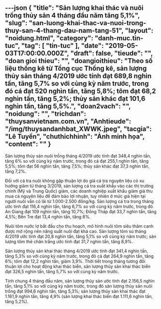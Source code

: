 ---json
{
    "title": "Sản lượng khai thác và nuôi trồng thủy sản 4 tháng đầu năm tăng 5,1%",
    "slug": "san-luong-khai-thac-va-nuoi-trong-thuy-san-4-thang-dau-nam-tang-51",
    "layout": "noidung.html",
    "category": "danh-muc.tin-tuc",
    "tag": [
        "tin-tuc"
    ],
    "date": "2019-05-03T17:00:00.000Z",
    "draft": false,
    "tieude": "",
    "doan gioi thieu": "",
    "doangioithieu": "Theo số liệu thống kê từ Tổng cục Thống kê, sản lượng thủy sản tháng 4/2019 ước tính đạt 689,8 nghìn tấn, tăng 5,7% so với cùng kỳ năm trước, trong đó cá đạt 520 nghìn tấn, tăng 5,8%; tôm đạt 68,2 nghìn tấn, tăng 5,2%; thủy sản khác đạt 101,6 nghìn tấn, tăng 5,5%.",
    "doan2vach": "",
    "noidung": "",
    "trichdan": "thuysanvietnam.com.vn",
    "Anhtieude": "/img/thuysandanhbat_XWWK.jpeg",
    "tacgia": "Lê Tuyến",
    "chuthichhinh": "Ảnh minh họa",
    "__content__": ""
}
---
<p>Sản lượng thủy sản&nbsp;nu&ocirc;i trồng&nbsp;th&aacute;ng 4/2019 ước t&iacute;nh đạt 348,4 ngh&igrave;n tấn, tăng 6% so với c&ugrave;ng kỳ năm trước, trong đ&oacute; c&aacute; đạt 255,1 ngh&igrave;n tấn, tăng 5,5%; t&ocirc;m đạt 56 ngh&igrave;n tấn, tăng 7,5%; thủy sản kh&aacute;c đạt 37,3 ngh&igrave;n tấn, tăng 7,2%.</p>

<p>Đối với&nbsp;c&aacute; tra&nbsp;nu&ocirc;i kh&ocirc;ng gặp thuận lợi do gi&aacute; c&aacute; tra nguy&ecirc;n liệu c&oacute; xu hướng giảm từ th&aacute;ng 3/2019, sản lượng c&aacute; tra xuất khẩu v&agrave;o c&aacute;c thị trường ch&iacute;nh (Mỹ v&agrave; Trung Quốc) giảm, c&aacute;c doanh nghiệp xuất khẩu giảm gi&aacute; thu mua c&aacute; nguy&ecirc;n liệu để đảm bảo lợi nhuận, tuy nhi&ecirc;n ở mức gi&aacute; hiện tại người nu&ocirc;i vẫn c&oacute; l&atilde;i từ 1.000-2.500 đồng/kg. Sản lượng c&aacute; tra trong th&aacute;ng ước t&iacute;nh đạt 116,4 ngh&igrave;n tấn, tăng 6,7% so với c&ugrave;ng kỳ năm trước, trong đ&oacute; An Giang đạt 109 ngh&igrave;n tấn, tăng 10,7%; Đồng Th&aacute;p đạt 33,7 ngh&igrave;n tấn, tăng 4,5%; Bến Tre đạt 13,4 ngh&igrave;n tấn, tăng 8%.</p>

<p>Nu&ocirc;i&nbsp;t&ocirc;m&nbsp;nước lợ bắt đầu cho thu hoạch, m&ocirc; h&igrave;nh nu&ocirc;i t&ocirc;m si&ecirc;u th&acirc;m canh được mở rộng n&ecirc;n năng suất nu&ocirc;i đạt kh&aacute; cao. Sản lượng t&ocirc;m s&uacute; th&aacute;ng 4/2019 ước t&iacute;nh đạt 20,8 ngh&igrave;n tấn, tăng 5,1% so với c&ugrave;ng kỳ năm trước; sản lượng t&ocirc;m thẻ ch&acirc;n trắng ước t&iacute;nh đạt 31,7 ngh&igrave;n tấn, tăng 8,9%.</p>

<p>Sản lượng thủy sản&nbsp;khai th&aacute;c&nbsp;th&aacute;ng 4/2019 ước t&iacute;nh đạt 341,4 ngh&igrave;n tấn, tăng 5,3% so với c&ugrave;ng kỳ năm trước, trong đ&oacute; c&aacute; đạt 264,9 ngh&igrave;n tấn, tăng 6%; t&ocirc;m đạt 12,2 ngh&igrave;n tấn, giảm 3,9%. Thời tiết trong th&aacute;ng tương đối thuận lợi cho hoạt động khai th&aacute;c biển, sản lượng thủy sản khai th&aacute;c biển đạt 326,5 ngh&igrave;n tấn, tăng 5,7% so với c&ugrave;ng kỳ năm trước.</p>

<p>T&iacute;nh chung 4 th&aacute;ng đầu năm, sản lượng thủy sản ước t&iacute;nh đạt 2.156,5 ngh&igrave;n tấn, tăng 5,1% so với c&ugrave;ng kỳ năm trước, trong đ&oacute; sản lượng thủy sản nu&ocirc;i trồng đạt 994,6 ngh&igrave;n tấn, tăng 5,3%; sản lượng thủy sản khai th&aacute;c đạt 1.161,9 ngh&igrave;n tấn, tăng 4,9% (sản lượng khai th&aacute;c biển đạt 1.111,6 ngh&igrave;n tấn, tăng 5,2%).</p>
